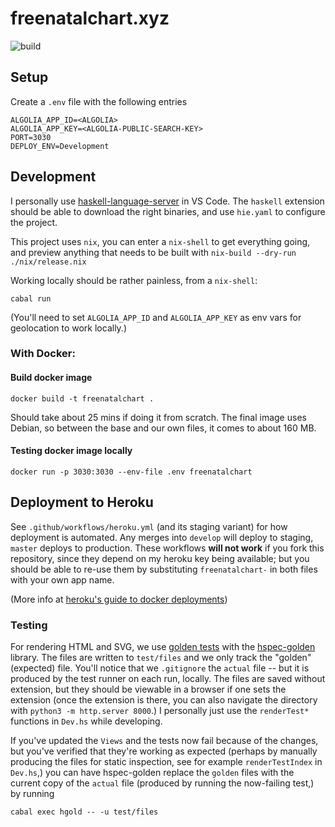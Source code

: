 # freenatalchart.xyz

![build](https://github.com/lfborjas/freenatalchart.xyz/workflows/Build%20and%20Test/badge.svg)


## Setup

Create a `.env` file with the following entries

    ALGOLIA_APP_ID=<ALGOLIA>
    ALGOLIA_APP_KEY=<ALGOLIA-PUBLIC-SEARCH-KEY>
    PORT=3030
    DEPLOY_ENV=Development

## Development

I personally use [haskell-language-server](https://github.com/haskell/haskell-language-server) in VS Code. The `haskell` extension should
be able to download the right binaries, and use `hie.yaml` to configure the project. 

This project uses `nix`, you can enter a `nix-shell` to get everything going, and preview anything that needs to be built
with `nix-build --dry-run ./nix/release.nix`

Working locally should be rather painless, from a `nix-shell`:

    cabal run

(You'll need to set `ALGOLIA_APP_ID` and `ALGOLIA_APP_KEY` as env vars for geolocation to work locally.)

### With Docker:

#### Build docker image

    docker build -t freenatalchart .

Should take about 25 mins if doing it from scratch. The final image uses Debian, so between the base
and our own files, it comes to about 160 MB.

#### Testing docker image locally

    docker run -p 3030:3030 --env-file .env freenatalchart

## Deployment to Heroku

See `.github/workflows/heroku.yml` (and its staging variant) for how deployment is automated. Any merges into `develop` will deploy to staging,
`master` deploys to production. These workflows **will not work** if you fork this repository, since they depend on my heroku key being available;
but you should be able to re-use them by substituting `freenatalchart-` in both files with your own app name.

(More info at [heroku's guide to docker deployments](https://devcenter.heroku.com/articles/container-registry-and-runtime))

### Testing

For rendering HTML and SVG, we use [golden tests](https://ro-che.info/articles/2017-12-04-golden-tests) with the [hspec-golden](https://github.com/stackbuilders/hspec-golden) library. The files are written to `test/files` and we only track the "golden" (expected) file. You'll notice that we `.gitignore` the `actual` file -- but it is produced by the test runner on each run, locally. The files are saved without extension, but they should be viewable in a browser if one sets the extension (once the extension is there, you can also navigate the directory with `python3 -m http.server 8000`.) I personally just use the `renderTest*` functions in `Dev.hs` while developing.

If you've updated the `Views` and the tests now fail because of the changes, but you've verified that they're working as expected (perhaps by manually producing the files for static inspection, see for example `renderTestIndex` in `Dev.hs`,) you can have hspec-golden replace
the `golden` files with the current copy of the `actual` file (produced by running the now-failing test,) by running

    cabal exec hgold -- -u test/files    
